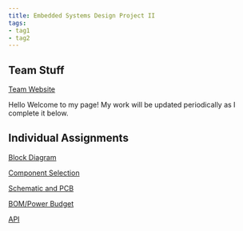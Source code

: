 ```yaml
---
title: Embedded Systems Design Project II
tags:
- tag1
- tag2
---
```


Team Stuff
---
[Team Website](https://recpal.github.io/Group304EGR314.github.io/)

Hello Welcome to my page! My work will be updated periodically as I complete it below.

Individual Assignments
---
[Block Diagram](Block-Diagram.md)

[Component Selection](Component-Selection.md)

[Schematic and PCB](Schematic.md)

[BOM/Power Budget](BOM-&-Power-Budget.md)

[API](API.md)